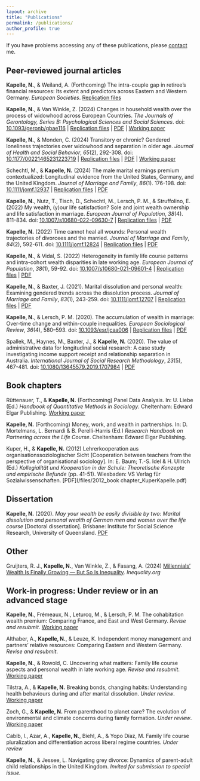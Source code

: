```yaml
---
layout: archive
title: "Publications"
permalink: /publications/
author_profile: true
---
```


If you have problems accessing any of these publications, please [contact](/contact) me.

## Peer-reviewed journal articles

**Kapelle, N.**, & Weiland, A. (Forthcoming) The intra-couple gap in retiree’s financial resources: Its extent and predictors across Eastern and Western Germany. *European Societies*. [Replication files](https://osf.io/auzm4/)

**Kapelle, N.**, & Van Winkle, Z. (2024) Changes in household wealth over the process of widowhood across European Countries. *The Journals of Gerontology, Series B: Psychological Sciences and Social Sciences*. doi: [10.1093/geronb/gbae116](https://doi.org/10.1093/geronb/gbae116) \| [Replication files](https://osf.io/gyc7f/) \| [PDF](/files/2024_JGSS_10.1093geronbgbae116.pdf) \| [Working paper](https://osf.io/preprints/socarxiv/davxs/) 

**Kapelle, N.**, & Monden, C. (2024) Transitory or chronic? Gendered loneliness trajectories over widowhood and separation in older age. *Journal of Health and Social Behavior*, *65*(2), 292-308. doi: [10.1177/00221465231223719](https://doi.org/10.1177/00221465231223719) \| [Replication files](https://osf.io/qnyh9/) \| [PDF](/files/2024_JHSB_10.117700221465231223719.pdf) \| [Working paper](https://osf.io/preprints/socarxiv/uqytc/) 

Schechtl, M., & **Kapelle, N.** (2024) The male marital earnings premium contextualized: Longitudinal evidence from the United States, Germany, and the United Kingdom. *Journal of Marriage and Family*, *86*(1). 176-198. doi: [10.1111/jomf.12937](https://onlinelibrary.wiley.com/doi/full/10.1111/jomf.12937) \| [Replication files](https://osf.io/uwq2z/) \| [PDF](/files/2023_JMF_jomf.12937.pdf)

**Kapelle, N.**, Nutz, T., Tisch, D., Schechtl, M., Lersch, P. M., & Struffolino, E. (2022) My wealth, (y)our life satisfaction? Sole and joint wealth ownership and life satisfaction in marriage. *European Journal of Population*, *38*(4). 811-834. doi: [10.1007/s10680-022-09630-7](http://dx.doi.org/10.1007/s10680-022-09630-7) \| [Replication files](https://osf.io/4mvxr/) \| [PDF](/files/2022_EJP_s10680-022-09630-7.pdf)

**Kapelle, N.** (2022) Time cannot heal all wounds: Personal wealth trajectories of divorcees and the married. *Journal of Marriage and Family*, *84*(2), 592-611. doi: [10.1111/jomf.12824](https://onlinelibrary.wiley.com/doi/full/10.1111/jomf.12824) \| [Replication files](https://osf.io/vhwsd/) \| [PDF](/files/2022_JMF_jomf.12824.pdf)

**Kapelle, N.**, & Vidal, S. (2022) Heterogeneity in family life course patterns and intra-cohort wealth disparities in late working age. *European Journal of Population*, *38*(1), 59-92. doi: [10.1007/s10680-021-09601-4](https://link.springer.com/article/10.1007/s10680-021-09601-4) \| [Replication files](https://osf.io/5vujc/) \| [PDF](/files/2022_EJP_s10680-021-09601-4.pdf)

**Kapelle, N.**, & Baxter, J. (2021). Marital dissolution and personal wealth: Examining gendered trends across the dissolution process. *Journal of Marriage and Family*, *83*(1), 243-259. doi: [10.1111/jomf.12707](https://onlinelibrary.wiley.com/doi/full/10.1111/jomf.12707) \| [Replication files](https://osf.io/qpm6t/) \| [PDF](/files/2021_JMF_jomf.12707.pdf)

**Kapelle, N.**, & Lersch, P. M. (2020). The accumulation of wealth in marriage: Over-time change and within-couple inequalities. *European Sociological Review*, *36*(4), 580–593. doi: [10.1093/esr/jcaa006](https://academic.oup.com/esr/article/36/4/580/5753972?login=false) \| [Replication files](https://osf.io/sg84a/) \| [PDF](/files/2020_ESR_jcaa006.pdf)

Spallek, M., Haynes, M., Baxter, J., & **Kapelle, N.** (2020). The value of administrative data for longitudinal social research: A case study investigating income support receipt and relationship separation in Australia. *International Journal of Social Research Methodology*, *23*(5), 467-481. doi: [10.1080/13645579.2019.1707984](https://www.tandfonline.com/doi/abs/10.1080/13645579.2019.1707984) \| [PDF](/files/2020_IJSRM_13645579.2019.1707984.pdf)

## Book chapters

Rüttenauer, T., & **Kapelle, N.** (Forthcoming) Panel Data Analysis. In: U. Liebe (Ed.) *Handbook of Quantitative Methods in Sociology*. Cheltenham: Edward Elgar Publishing. [Working paper](https://osf.io/preprints/socarxiv/3mfzq)

**Kapelle, N.** (Forthcoming) Money, work, and wealth in partnerships. In: D. Mortelmans, L. Bernardi & B. Perelli-Harris (Ed.) *Research Handbook on Partnering across the Life Course*. Cheltenham: Edward Elgar Publishing.

Kuper, H., & **Kapelle, N.** (2012) Lehrerkooperation aus organisationssoziologischer Sicht [Cooperation between teachers from the perspective of organisational sociology]. In: E. Baum; T.-S. Idel & H. Ullrich (Ed.) *Kollegialität und Kooperation in der Schule: Theoretische Konzepte und empirische Befunde* (pp. 41-51). Wiesbaden: VS Verlag für Sozialwissenschaften. [PDF](/files/2012_book chapter_KuperKapelle.pdf)

## Dissertation

**Kapelle, N.** (2020). *May your wealth be easily divisible by two: Marital dissolution and personal wealth of German men and women over the life course* [Doctoral dissertation]. Brisbane: Institute for Social Science Research, University of Queensland. [PDF](/files/phd_thesis.pdf)

## Other

Gruijters, R. J., **Kapelle, N.**, Van Winkle, Z., & Fasang, A. (2024) [Millennials’ Wealth Is Finally Growing — But So Is Inequality](https://inequality.org/research/generational-wealth-inequality/). *Inequality.org*  

## Work-in progress: Under review or in an advanced stage 

**Kapelle, N.**, Frémeaux, N., Leturcq, M., & Lersch, P. M. The cohabitation wealth premium: Comparing France, and East and West Germany. *Revise and resubmit*. [Working paper](https://osf.io/preprints/socarxiv/uz74e) 

Althaber, A., **Kapelle, N.**, & Leuze, K. Independent money management and partners’ relative resources: Comparing Eastern and Western Germany. *Revise and resubmit*.

**Kapelle, N.**, & Rowold, C. Uncovering what matters: Family life course aspects and personal wealth in late working age. *Revise and resubmit*. [Working paper](https://osf.io/preprints/socarxiv/pucvt) 

Tilstra, A., & **Kapelle, N.** Breaking bonds, changing habits: Understanding health behaviours during and after marital dissolution. *Under review*. [Working paper](https://osf.io/preprints/socarxiv/h8w53)

Zoch, G., & **Kapelle, N.** From parenthood to planet care? The evolution of environmental and climate concerns during family formation. *Under review*. [Working paper](https://osf.io/preprints/socarxiv/n4xwf/) 

Cabib, I., Azar, A., **Kapelle, N.**, Biehl, A., & Yopo Díaz, M. Family life course pluralization and differentiation across liberal regime countries. *Under review*

**Kapelle, N.**, & Jessee, L. Navigating grey divorce: Dynamics of parent-adult child relationships in the United Kingdom. *Invited for submission to special issue.*

